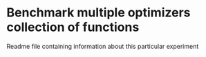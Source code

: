 # Benchmark multiple optimizers collection of functions

Readme file containing information about this particular experiment